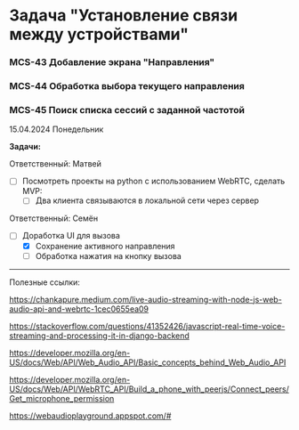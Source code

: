 # Задача "Установление связи между устройствами"
 
### MCS-43 Добавление экрана "Направления"
### MCS-44 Обработка выбора текущего направления
### MCS-45 Поиск списка сессий с заданной частотой 

15.04.2024 Понедельник

**Задачи:**

Ответственный: Матвей
- [ ] Посмотреть проекты на python с использованием WebRTC, сделать MVP:
  - [ ] Два клиента связываются в локальной сети через сервер

Ответственный: Семён 
- [ ] Доработка UI для вызова
  - [x] Сохранение активного направления
  - [ ] Обработка нажатия на кнопку вызова

----
Полезные ссылки:

https://chankapure.medium.com/live-audio-streaming-with-node-js-web-audio-api-and-webrtc-1cec0655ea09

https://stackoverflow.com/questions/41352426/javascript-real-time-voice-streaming-and-processing-it-in-django-backend

https://developer.mozilla.org/en-US/docs/Web/API/Web_Audio_API/Basic_concepts_behind_Web_Audio_API

https://developer.mozilla.org/en-US/docs/Web/API/WebRTC_API/Build_a_phone_with_peerjs/Connect_peers/Get_microphone_permission

https://webaudioplayground.appspot.com/#